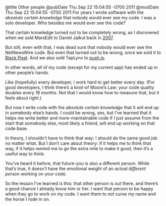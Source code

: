 @title Other people
@pubDate Thu Sep 22 15:04:55 -0700 2011
@modDate Thu Sep 22 15:04:55 -0700 2011
For years I wrote software with the <em>absolute certain knowledge</em> that nobody would ever see my code. I was a solo developer. Who besides me would ever see the code?

That certain knowledge turned out to be completely wrong, as I discovered when we sold MarsEdit to Daniel Jalkut back in <a href="http://www.red-sweater.com/blog/282/red-sweater-acquires-marsedit">2007</a>.

But still, even with that, I was dead sure that nobody would ever see the NetNewsWire code. But even that turned out to be wrong, once we sold it to <a href="http://blackpixel.com/blog/1145/black-pixel-acquires-netnewswire/">Black Pixel</a>. And we also sold TapLynx to <a href="http://techcrunch.com/2011/06/02/push-io-buys-mobile-app-framework-taplynx-from-newsgator/">push.io</a>.

In other words, <em>all</em> of my code (except for my current app) has ended up in other people’s hands.

Like (hopefully) every developer, I work hard to get better every day. (For good developers, I think there’s a kind-of Moore’s Law: your code quality doubles every 18 months. Not that I would know how to measure that, but it feels about right.)

But now I write code with the <em>absolute certain knowledge</em> that it will end up in somebody else’s hands. I could be wrong, yes, but I’ve learned that it helps me write better and more-maintainable code if I just assume from the start that somebody else, most likely a friend, will end up working on that code base.

In theory, I shouldn’t have to think that way: I should do the same good job no matter what. But I don’t care about theory: if it helps me to think that way, if it helps remind me to go the extra mile to make it good, then it’s a useful way to think.

You’ve heard it before, that future-you is also a different person. While that’s true, it doesn’t have the emotional weight of an <em>actual different person</em> working on your code.

So the lesson I’ve learned is this: that other person is out there, and there’s a good chance I already know him or her. I want that person to be happy when they go to work on my code. I want them to <em>not</em> curse my name and the horse I rode in on.
